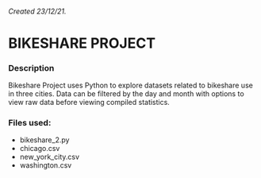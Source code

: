 
###### Created 23/12/21.


# BIKESHARE PROJECT


### Description
Bikeshare Project uses Python to explore datasets related to bikeshare use in three cities. Data can be filtered by the day and month with options to view raw data before viewing compiled statistics.

### Files used:
* bikeshare_2.py
* chicago.csv
* new_york_city.csv
* washington.csv
